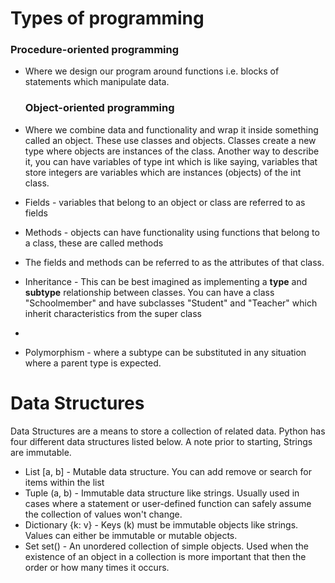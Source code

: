 # Types of programming

###       Procedure-oriented programming

- Where we design our program around functions i.e. blocks of statements which manipulate data.

  ### Object-oriented programming 

- Where we combine data and functionality and wrap it inside something called an object. These use classes and objects. Classes create a new type where objects are instances of the class. Another way to describe it, you can have variables of type int which is like saying, variables that store integers are variables which are instances (objects) of the int class.

- Fields - variables that belong to an object or class are referred to as fields

- Methods - objects can have functionality using functions that belong to a class, these are called methods

- The fields and methods can be referred to as the attributes of that class.

- Inheritance - This can be best imagined as implementing a **type** and **subtype** relationship between classes. You can have a class "Schoolmember" and have subclasses "Student" and "Teacher" which inherit characteristics from the super class

- 

- Polymorphism - where a subtype can be substituted in any situation where a parent type is expected.

# Data Structures

Data Structures are a means to store a collection of related data. Python has four different data structures listed below. A note prior to starting, Strings are immutable.

- List [a, b] - Mutable data structure. You can add remove or search for items within the list
- Tuple (a, b) - Immutable data structure like strings. Usually used in cases where a statement or user-defined function can safely assume the collection of values won't change.
- Dictionary {k: v} - Keys (k) must be immutable objects like strings. Values can either be immutable or mutable objects. 
- Set set() - An unordered collection of simple objects. Used when the existence of an object in a collection is more important that then the order or how many times it occurs.